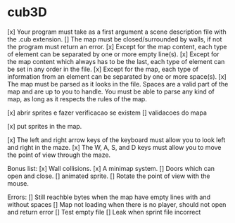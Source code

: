 # cub3D
[x] Your program must take as a first argument a scene description file with the .cub
extension.
[] The map must be closed/surrounded by walls, if not the program must return
an error.
[x] Except for the map content, each type of element can be separated by one or
more empty line(s).
[x] Except for the map content which always has to be the last, each type of
element can be set in any order in the file.
[x] Except for the map, each type of information from an element can be separated
by one or more space(s).
[x] The map must be parsed as it looks in the file. Spaces are a valid part of the
map and are up to you to handle. You must be able to parse any kind of map,
as long as it respects the rules of the map.


[x] abrir sprites e fazer verificacao se existem 
[] validacoes do mapa

[x] put sprites in the map.

[x] The left and right arrow keys of the keyboard must allow you to look left and
right in the maze.
[x] The W, A, S, and D keys must allow you to move the point of view through
the maze.

Bonus list:
[x] Wall collisions.
[x] A minimap system.
[] Doors which can open and close.
[] animated sprite.
[] Rotate the point of view with the mouse.

Errors:
[] Still reachble bytes when the map have empty lines with and without spaces
[] Map not loading when there is no player, should not open and return error
[] Test empty file
[] Leak when sprint file incorrect
